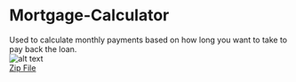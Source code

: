 # Mortgage-Calculator
Used to calculate monthly payments based on how long you want to take to pay back the loan. <br/>
![alt text](https://i.gyazo.com/1aa94c9c5a2e685f42699efe238d50f1.png) <br/>
[Zip File](https://github.com/jma8774/Mortgage-Calculator/blob/master/Mortgage-Calculator.zip)
